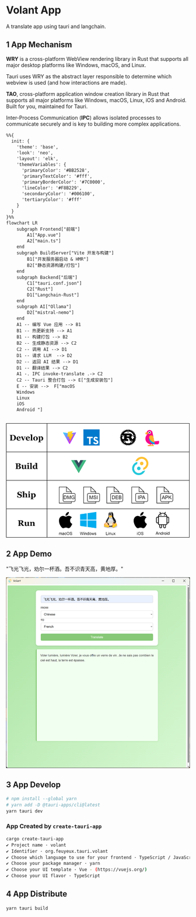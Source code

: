 <!-- markdownlint-disable MD033 MD045 -->

# Volant App

A translate app using tauri and langchain.

## 1 App Mechanism

**WRY** is a cross-platform WebView rendering library in Rust that supports all major desktop platforms like Windows, macOS, and Linux.

Tauri uses WRY as the abstract layer responsible to determine which webview is used (and how interactions are made).

**TAO**, cross-platform application window creation library in Rust that supports all major platforms like Windows, macOS, Linux, iOS and Android. Built for you, maintained for Tauri.

Inter-Process Communication (**IPC**) allows isolated processes to communicate securely and is key to building more complex applications.

```mermaid
%%{
  init: {
    'theme': 'base',
    'look': 'neo',
    'layout': 'elk',
    'themeVariables': {
      'primaryColor': '#BB2528',
      'primaryTextColor': '#fff',
      'primaryBorderColor': '#7C0000',
      'lineColor': '#F8B229',
      'secondaryColor': '#006100',
      'tertiaryColor': '#fff'
    }
  }
}%%
flowchart LR
    subgraph Frontend["前端"]
        A1["App.vue"]
        A2["main.ts"]
    end
    subgraph BuildServer["Vite 开发与构建"]
        B1["开发服务器启动 & HMR"]
        B2["静态资源构建/打包"]
    end
    subgraph Backend["后端"]
        C1["tauri.conf.json"]
        C2["Rust"]
        D1["Langchain-Rust"]
    end
    subgraph AI["Ollama"]
        D2["mistral-nemo"]
    end
    A1 -- 编写 Vue 应用 --> B1
    B1 -- 热更新支持 --> A1
    B1 -- 构建打包 --> B2
    B2 -- 生成静态资源 --> C2
    C2 -- 调用 AI --> D1
    D1 -- 请求 LLM  --> D2
    D2 -- 返回 AI 结果 --> D1
    D1 -- 翻译结果 --> C2
    A1 -. IPC invoke-translate .-> C2
    C2 -- Tauri 整合打包 --> E["生成安装包"]
    E -- 安装 -->  F["macOS 
    Windows 
    Linux 
    iOS 
    Android "]


```

<img src="img/volant-diagram.drawio.svg" style="width:600px" />

## 2 App Demo

"飞光飞光，劝尔一杯酒。吾不识青天高，黄地厚。"

<img src="img/volant_screenshot 2025-02-26 014835.png" style="width:600px" />

## 3 App Develop

```sh
# npm install --global yarn
# yarn add -D @tauri-apps/cli@latest
yarn tauri dev
```

### App Created by `create-tauri-app`

```sh
cargo create-tauri-app
✔ Project name · volant
✔ Identifier · org.feuyeux.tauri.volant
✔ Choose which language to use for your frontend · TypeScript / JavaScript - (pnpm, yarn, npm, deno, bun)
✔ Choose your package manager · yarn
✔ Choose your UI template · Vue - (https://vuejs.org/)
✔ Choose your UI flavor · TypeScript
```

## 4 App Distribute

```sh
yarn tauri build
```
